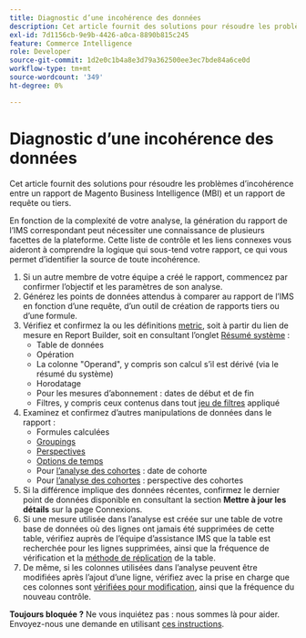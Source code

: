 ```yaml
---
title: Diagnostic d’une incohérence des données
description: Cet article fournit des solutions pour résoudre les problèmes d’incohérence entre un rapport de Magento Business Intelligence (MBI) et un rapport de requête ou tiers.
exl-id: 7d1156cb-9e9b-4426-a0ca-8890b815c245
feature: Commerce Intelligence
role: Developer
source-git-commit: 1d2e0c1b4a8e3d79a362500ee3ec7bde84a6ce0d
workflow-type: tm+mt
source-wordcount: '349'
ht-degree: 0%

---
```


# Diagnostic d’une incohérence des données

Cet article fournit des solutions pour résoudre les problèmes d’incohérence entre un rapport de Magento Business Intelligence (MBI) et un rapport de requête ou tiers.

En fonction de la complexité de votre analyse, la génération du rapport de l’IMS correspondant peut nécessiter une connaissance de plusieurs facettes de la plateforme. Cette liste de contrôle et les liens connexes vous aideront à comprendre la logique qui sous-tend votre rapport, ce qui vous permet d’identifier la source de toute incohérence.

1. Si un autre membre de votre équipe a créé le rapport, commencez par confirmer l’objectif et les paramètres de son analyse.
1. Générez les points de données attendus à comparer au rapport de l’IMS en fonction d’une requête, d’un outil de création de rapports tiers ou d’une formule.
1. Vérifiez et confirmez la ou les définitions [metric](https://experienceleague.adobe.com/docs/commerce-business-intelligence/mbi/build/reports/ess-manage-data-metrics.html), soit à partir du lien de mesure en Report Builder, soit en consultant l’onglet [Résumé système](https://support.magento.com/hc/en-us/articles/360016730971-Understand-View-definitions-of-metrics-filters-columns-and-column-references-in-the-System-Summary) :
   * Table de données
   * Opération
   * La colonne &quot;Operand&quot;, y compris son calcul s’il est dérivé (via le résumé du système)
   * Horodatage
   * Pour les mesures d’abonnement : dates de début et de fin
   * Filtres, y compris ceux contenus dans tout [jeu de filtres](https://experienceleague.adobe.com/docs/commerce-business-intelligence/mbi/build/reports/ess-manage-data-filters.html) appliqué
1. Examinez et confirmez d’autres manipulations de données dans le rapport :
   * Formules calculées
   * [Groupings](https://experienceleague.adobe.com/docs/commerce-business-intelligence/mbi/tutorials/using-visual-report-builder.html#groupby)
   * [Perspectives](https://experienceleague.adobe.com/docs/commerce-business-intelligence/mbi/tutorials/using-visual-report-builder.html)
   * [Options de temps](https://experienceleague.adobe.com/docs/commerce-business-intelligence/mbi/tutorials/using-visual-report-builder.html)
   * Pour [l’analyse des cohortes](https://support.magento.com/hc/en-us/articles/360016504632-Create-cohort-analysis) : date de cohorte
   * Pour [l’analyse des cohortes](https://support.magento.com/hc/en-us/articles/360016504632-Create-cohort-analysis) : perspective des cohortes
1. Si la différence implique des données récentes, confirmez le dernier point de données disponible en consultant la section **Mettre à jour les détails** sur la page Connexions.
1. Si une mesure utilisée dans l’analyse est créée sur une table de votre base de données où des lignes ont jamais été supprimées de cette table, vérifiez auprès de l’équipe d’assistance IMS que la table est recherchée pour les lignes supprimées, ainsi que la fréquence de vérification et la [méthode de réplication](https://experienceleague.adobe.com/docs/commerce-business-intelligence/mbi/best-practices/data/opt-db-analysis.html) de la table.
1. De même, si les colonnes utilisées dans l’analyse peuvent être modifiées après l’ajout d’une ligne, vérifiez avec la prise en charge que ces colonnes sont [vérifiées pour modification](https://experienceleague.adobe.com/docs/commerce-business-intelligence/mbi/analyze/warehouse-manager/cfg-data-rechecks.html), ainsi que la fréquence du nouveau contrôle.

**Toujours bloquée ?** Ne vous inquiétez pas : nous sommes là pour aider. Envoyez-nous une demande en utilisant [ces instructions](/help/troubleshooting/miscellaneous/mbi-data-discrepancies.md).
